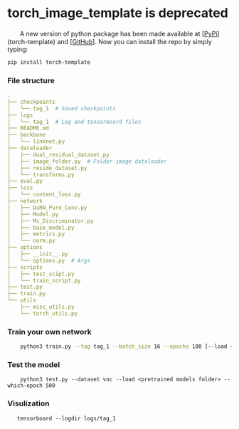 # torch_image_template is deprecated
　　A new version of python package has been made available at [[PyPi](https://pypi.org/project/torch-template/)](torch-template) and [[GitHub](https://github.com/misads/torch_template)]. Now you can install the repo by simply typing:
```bash
pip install torch-template
```

### File structure

```yaml
.
├── checkpoints
│   └── tag_1  # Saved checkpoints
├── logs
│   └── tag_1  # Log and tensorboard files
├── README.md
├── backbone
│   └── linknet.py
├── dataloader
│   ├── dual_residual_dataset.py
│   ├── image_folder.py  # Folder image dataloader
│   ├── reside_dataset.py
│   └── transforms.py
├── eval.py
├── loss
│   └── content_loss.py
├── network
│   ├── DuRN_Pure_Conv.py
│   ├── Model.py
│   ├── Ms_Discriminator.py
│   ├── base_model.py
│   ├── metrics.py
│   └── norm.py
├── options
│   ├── __init__.py
│   └── options.py  # Args
├── scripts
│   ├── test_scipt.py
│   └── train_script.py
├── test.py
├── train.py
└── utils
    ├── misc_utils.py
    └── torch_utils.py

```

### Train your own network
```bash
    python3 train.py --tag tag_1 --batch_size 16 --epochs 100 [--load <pretrained models folder> --which-epoch 500] --gpu_ids 0
```

### Test the model
```shell script
    python3 test.py --dataset voc --load <pretrained models folder> --which-epoch 500
```

### Visulization
```shell script
   tensorboard --logdir logs/tag_1
```

